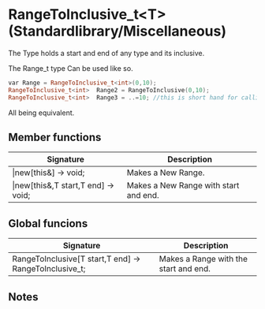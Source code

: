 # RangeToInclusive_t\<T>(Standardlibrary/Miscellaneous)

The Type holds a start and end of any type and its inclusive.

The Range_t type Can be used like so.
```cpp
var Range = RangeToInclusive_t<int>(0,10);
RangeToInclusive_t<int>  Range2 = RangeToInclusive(0,10); 
RangeToInclusive_t<int>  Range3 = ..=10; //this is short hand for calling the RangeToInclusive funcion
```
All being equivalent.


## Member functions
|  Signature |  Description
 --- | --- |
 \|new[this&] -> void; | Makes a New Range.
 \|new[this&,T start,T end] -> void; | Makes a New Range with start and end.

## Global funcions
|  Signature |  Description
 --- | --- |
|RangeToInclusive<T>[T start,T end] -> RangeToInclusive_t<T>; | Makes a Range with the start and end.
## Notes
